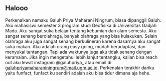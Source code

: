 ## Halooo
Perkenalkan namaku Galuh Priya Maharani Ningrum, biasa dipanggil Galuh. Aku mahasiswi semester 3 program studi Geofisika di Universitas Gadjah Mada. Aku sangat suka belajar tentang kebumian dan alam semesta. Aku sangat senang berolahraga, banyak olahraga yang bisa kulakukan. Selain olahraga aku juga sangat senang berkulineran karena dasarnya aku sangat suka makan. Aku adalah orang easy going, mudah beradaptasi, dan menyukai tantangan. Tapi ada waktunya juga aku tidak senang dengan keramaian. Jika ingin mengetahui lebih lanjut tentangku, kalian bisa reach out aku lewat instagram @galuhpriya_ atau email di galuhpriyamaharaniningrum@mail.ugm.ac.id. Perkenalan terakhir dariku yaitu funfact, funfact ku sendiri adalah aku bisa tidur dimana aja hehe.
